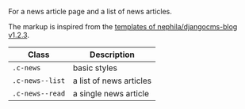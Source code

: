 For a news article page and a list of news articles.

The markup is inspired from the [templates of nephila/djangocms-blog v1.2.3](https://github.com/nephila/djangocms-blog/tree/1.2.3/djangocms_blog/templates/djangocms_blog).

| Class                   | Description
| - | - |
| `.c-news`               | basic styles
| `.c-news--list`         | a list of news articles
| `.c-news--read`         | a single news article

<script src="{{path '/assets/_utils/js/open-ext-links-in-new-window.js'}}" />
